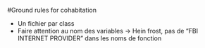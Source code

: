 #Ground rules for cohabitation

- Un fichier par class 
- Faire attention au nom des variables → Hein frost, pas de “FBI INTERNET PROVIDER” dans les noms de fonction

